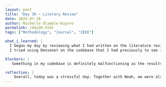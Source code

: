 ```yaml
---
layout: post
title: "Day 39 – Literary Review"
date: 2025-07-18
author: Michelle Oladele-Kuyoro
permalink: /day39.html
tags: ["Methodology", "Journal", "IEEE"]

what_i_learned: |
  I began my day by reviewing what I had written on the literature review section and related works. I realized that what I had typed there fit more into the discussion section than the related works, so I had to make a lot of changes. Dr Pelumi and Dr. Owolabi came to check up on us and to see what we had on our paper so far.
  I tried using Densenet on the codebase that I had previously to see if the results that I had been getting over the padt couple of weeks were correct as it seemed really suspicious... very suspicious in fact with almost perfect validation accuracy. Using Densenet also gave very similar results so I know something is definitely wrong somewhere. However, I will have to look over this next week. 

blockers: |
   Something in my codebase is definitely malfunctioning as the results are too perfect. 

reflection: |
    Overall, today was a stressful day. Together with Neah, we were also able to consolidate our abstract and introduction so it is finalized and we know wr have something tangible to work with. I also tried Densenet on the similar codebase and it was very very suspicious. I will have to take a look at it next  week with my mentor so we know what is going on. We will begin the methodology section next week and combine the results we have so far. 
---
```

